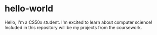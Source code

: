 # hello-world

Hello, I'm a CS50x student. I'm excited to learn about computer science! Included in this repository will be my projects from the coursework. 
